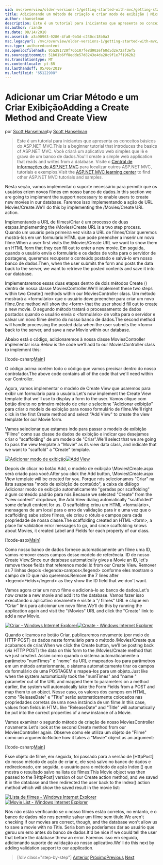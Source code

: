 ```yaml
---
uid: mvc/overview/older-versions-1/getting-started-with-mvc/getting-started-with-mvc-part6
title: Adicionando um método de criação e criar modo de exibição | Microsoft Docs
author: shanselman
description: Este é um tutorial para iniciantes que apresenta os conceitos básicos do ASP.NET MVC. Crie um aplicativo web simples que lê e grava de um banco de dados.
ms.author: riande
ms.date: 08/14/2010
ms.assetid: a3a90963-0286-4fa0-9b3d-c230cc18b0a3
msc.legacyurl: /mvc/overview/older-versions-1/getting-started-with-mvc/getting-started-with-mvc-part6
msc.type: authoredcontent
ms.openlocfilehash: 05a281720f76b107fe8d902ef60d5d2e72af3ef5
ms.sourcegitcommit: 51b01b6ff8edde57d8243e4da28c9f1e7f1962b2
ms.translationtype: MT
ms.contentlocale: pt-BR
ms.lasthandoff: 05/06/2019
ms.locfileid: "65122908"
---
```

# <a name="adding-a-create-method-and-create-view"></a><span data-ttu-id="d5143-104">Adicionar um Criar Método e um Criar Exibição</span><span class="sxs-lookup"><span data-stu-id="d5143-104">Adding a Create Method and Create View</span></span>

<span data-ttu-id="d5143-105">por [Scott Hanselman](https://github.com/shanselman)</span><span class="sxs-lookup"><span data-stu-id="d5143-105">by [Scott Hanselman](https://github.com/shanselman)</span></span>

> <span data-ttu-id="d5143-106">Este é um tutorial para iniciantes que apresenta os conceitos básicos do ASP.NET MVC.</span><span class="sxs-lookup"><span data-stu-id="d5143-106">This is a beginner tutorial that introduces the basics of ASP.NET MVC.</span></span> <span data-ttu-id="d5143-107">Você criará um aplicativo web simples que lê e grava de um banco de dados.</span><span class="sxs-lookup"><span data-stu-id="d5143-107">You'll create a simple web application that reads and writes from a database.</span></span> <span data-ttu-id="d5143-108">Visite o [Central de informações do ASP.NET MVC](../../../index.md) para localizar outros ASP.NET MVC, tutoriais e exemplos.</span><span class="sxs-lookup"><span data-stu-id="d5143-108">Visit the [ASP.NET MVC learning center](../../../index.md) to find other ASP.NET MVC tutorials and samples.</span></span>

<span data-ttu-id="d5143-109">Nesta seção, vamos implementar o suporte necessário para permitir que os usuários criem novos filmes em nosso banco de dados.</span><span class="sxs-lookup"><span data-stu-id="d5143-109">In this section we are going to implement the support necessary to enable users to create new movies in our database.</span></span> <span data-ttu-id="d5143-110">Faremos isso Implementando a ação de URL Movies/Create.</span><span class="sxs-lookup"><span data-stu-id="d5143-110">We'll do this by implementing the /Movies/Create URL action.</span></span>

<span data-ttu-id="d5143-111">Implementando a URL de filmes/Criar é um processo de duas etapas.</span><span class="sxs-lookup"><span data-stu-id="d5143-111">Implementing the /Movies/Create URL is a two step process.</span></span> <span data-ttu-id="d5143-112">Quando um usuário pela primeira vez visita a URL de filmes/Criar queremos mostrá-los em um formulário HTML que pode preencher a inserir um novo filme.</span><span class="sxs-lookup"><span data-stu-id="d5143-112">When a user first visits the /Movies/Create URL we want to show them an HTML form that they can fill out to enter a new movie.</span></span> <span data-ttu-id="d5143-113">Em seguida, quando o usuário envia o formulário e os dados de volta para o servidor de postagens, queremos recuperar o conteúdo postado e salvá-lo em nosso banco de dados.</span><span class="sxs-lookup"><span data-stu-id="d5143-113">Then, when the user submits the form and posts the data back to the server, we want to retrieve the posted contents and save it into our database.</span></span>

<span data-ttu-id="d5143-114">Implementaremos essas duas etapas dentro de dois métodos Create () dentro de nossa classe MoviesController.</span><span class="sxs-lookup"><span data-stu-id="d5143-114">We'll implement these two steps within two Create() methods within our MoviesController class.</span></span> <span data-ttu-id="d5143-115">Um método mostrará a &lt;formulário&gt; que o usuário deve preencher para criar um novo filme.</span><span class="sxs-lookup"><span data-stu-id="d5143-115">One method will show the &lt;form&gt; that the user should fill out to create a new movie.</span></span> <span data-ttu-id="d5143-116">O segundo método tratará o processamento de dados postados quando o usuário envia o &lt;formulário&gt; de volta para o servidor e salvar um novo filme dentro do nosso banco de dados.</span><span class="sxs-lookup"><span data-stu-id="d5143-116">The second method will handle processing the posted data when the user submits the &lt;form&gt; back to the server, and save a new Movie within our database.</span></span>

<span data-ttu-id="d5143-117">Abaixo está o código, adicionaremos à nossa classe MoviesController implementar isso:</span><span class="sxs-lookup"><span data-stu-id="d5143-117">Below is the code we'll add to our MoviesController class to implement this:</span></span>

[!code-csharp[Main](getting-started-with-mvc-part6/samples/sample1.cs)]

<span data-ttu-id="d5143-118">O código acima contém todo o código que vamos precisar dentro do nosso controlador.</span><span class="sxs-lookup"><span data-stu-id="d5143-118">The above code contains all of the code that we'll need within our Controller.</span></span>

<span data-ttu-id="d5143-119">Agora, vamos implementar o modelo de Create View que usaremos para exibir um formulário para o usuário.</span><span class="sxs-lookup"><span data-stu-id="d5143-119">Let's now implement the Create View template that we'll use to display a form to the user.</span></span> <span data-ttu-id="d5143-120">Vamos clique com botão direito no primeiro método de criar e selecione "Adicionar exibição" para criar o modelo de exibição para nosso formulário de filme.</span><span class="sxs-lookup"><span data-stu-id="d5143-120">We'll right click in the first Create method and select "Add View" to create the view template for our Movie form.</span></span>

<span data-ttu-id="d5143-121">Vamos selecionar que estamos indo para passar o modelo de exibição "Filme" como sua classe de dados de exibição e indicar que desejamos criar o "scaffolding" de um modelo de "Criar".</span><span class="sxs-lookup"><span data-stu-id="d5143-121">We'll select that we are going to pass the view template a "Movie" as its view data class, and indicate that we want to "scaffold" a "Create" template.</span></span>

<span data-ttu-id="d5143-122">[![Adicionar modo de exibição](getting-started-with-mvc-part6/_static/image2.png)](getting-started-with-mvc-part6/_static/image1.png)</span><span class="sxs-lookup"><span data-stu-id="d5143-122">[![Add View](getting-started-with-mvc-part6/_static/image2.png)](getting-started-with-mvc-part6/_static/image1.png)</span></span>

<span data-ttu-id="d5143-123">Depois de clicar no botão Add, o modelo de exibição \Movies\Create.aspx será criado para você.</span><span class="sxs-lookup"><span data-stu-id="d5143-123">After you click the Add button, \Movies\Create.aspx View template will be created for you.</span></span> <span data-ttu-id="d5143-124">Porque nós selecionamos "Criar" na lista suspensa "modo de exibição de conteúdo", a caixa de diálogo Adicionar modo de exibição automaticamente "geradas por scaffolding" algum conteúdo padrão para nós.</span><span class="sxs-lookup"><span data-stu-id="d5143-124">Because we selected "Create" from the "view content" dropdown, the Add View dialog automatically "scaffolded" some default content for us.</span></span> <span data-ttu-id="d5143-125">O scaffolding criou um HTML &lt;formulário&gt;, mensagens de um local para o erro de validação para ir e uma vez que o scaffolding sabe sobre filmes, ele criou o rótulo e campos para cada propriedade de nossa classe.</span><span class="sxs-lookup"><span data-stu-id="d5143-125">The scaffolding created an HTML &lt;form&gt;, a place for validation error messages to go, and since scaffolding knows about Movies, it created Label and Fields for each property of our class.</span></span>

[!code-aspx[Main](getting-started-with-mvc-part6/samples/sample2.aspx)]

<span data-ttu-id="d5143-126">Como nosso banco de dados fornece automaticamente um filme uma ID, vamos remover esses campos desse modelo de referência. ID de nosso Create View.</span><span class="sxs-lookup"><span data-stu-id="d5143-126">Since our database automatically gives a Movie an ID, let's remove those fields that reference model.Id from our Create View.</span></span> <span data-ttu-id="d5143-127">Remover as 7 linhas depois &lt;legenda&gt;campos&lt;/legend&gt; conforme eles mostram o campo de ID que não queremos.</span><span class="sxs-lookup"><span data-stu-id="d5143-127">Remove the 7 lines after &lt;legend&gt;Fields&lt;/legend&gt; as they show the ID field that we don't want.</span></span>

<span data-ttu-id="d5143-128">Vamos agora criar um novo filme e adicioná-lo ao banco de dados.</span><span class="sxs-lookup"><span data-stu-id="d5143-128">Let's now create a new movie and add it to the database.</span></span> <span data-ttu-id="d5143-129">Vamos fazer isso executando o aplicativo novamente e visite a "/ filmes" URL e clique em "Criar" link para adicionar um novo filme.</span><span class="sxs-lookup"><span data-stu-id="d5143-129">We'll do this by running the application again and visit the "/Movies" URL and click the "Create" link to add a new Movie.</span></span>

<span data-ttu-id="d5143-130">[![Criar – Windows Internet Explorer](getting-started-with-mvc-part6/_static/image4.png)](getting-started-with-mvc-part6/_static/image3.png)</span><span class="sxs-lookup"><span data-stu-id="d5143-130">[![Create - Windows Internet Explorer](getting-started-with-mvc-part6/_static/image4.png)](getting-started-with-mvc-part6/_static/image3.png)</span></span>

<span data-ttu-id="d5143-131">Quando clicamos no botão Criar, publicaremos novamente (por meio de HTTP POST) os dados neste formulário para o método /Movies/Create que acabamos de criar.</span><span class="sxs-lookup"><span data-stu-id="d5143-131">When we click the Create button, we'll be posting back (via HTTP POST) the data on this form to the /Movies/Create method that we just created.</span></span> <span data-ttu-id="d5143-132">Assim como quando o sistema automaticamente o parâmetro "numTimes" e "nome" da URL e mapeados-los para parâmetros em um método anteriormente, o sistema automaticamente tirar os campos de formulário de uma POSTAGEM e mapeá-los para um objeto.</span><span class="sxs-lookup"><span data-stu-id="d5143-132">Just like when the system automatically took the "numTimes" and "name " parameter out of the URL and mapped them to parameters on a method earlier, the system will automatically take the Form Fields from a POST and map them to an object.</span></span> <span data-ttu-id="d5143-133">Nesse caso, os valores dos campos em HTML, como "ReleaseDate" e "Title" serão automaticamente colocados nas propriedades corretas de uma nova instância de um filme.</span><span class="sxs-lookup"><span data-stu-id="d5143-133">In this case, values from fields in HTML like "ReleaseDate" and "Title" will automatically be put into the correct properties of a new instance of a Movie.</span></span>

<span data-ttu-id="d5143-134">Vamos examinar o segundo método de criação de nosso MoviesController novamente.</span><span class="sxs-lookup"><span data-stu-id="d5143-134">Let's look at the second Create method from our MoviesController again.</span></span> <span data-ttu-id="d5143-135">Observe como ele utiliza um objeto de "Filme" como um argumento:</span><span class="sxs-lookup"><span data-stu-id="d5143-135">Notice how it takes a "Movie" object as an argument:</span></span>

[!code-csharp[Main](getting-started-with-mvc-part6/samples/sample3.cs)]

<span data-ttu-id="d5143-136">Esse objeto de filme, em seguida, foi passado para a versão de [HttpPost] do nosso método de ação de criar e, ele será salvo no banco de dados e redirecionado, em seguida, o usuário para o método de ação Index () que mostra o resultado salvo na lista de filmes:</span><span class="sxs-lookup"><span data-stu-id="d5143-136">This Movie object was then passed to the [HttpPost] version of our Create action method, and we saved it in the database and then redirected the user back to the Index() action method which will show the saved result in the movie list:</span></span>

<span data-ttu-id="d5143-137">[![Lista de filmes - Windows Internet Explorer](getting-started-with-mvc-part6/_static/image6.png)](getting-started-with-mvc-part6/_static/image5.png)</span><span class="sxs-lookup"><span data-stu-id="d5143-137">[![Movie List - Windows Internet Explorer](getting-started-with-mvc-part6/_static/image6.png)](getting-started-with-mvc-part6/_static/image5.png)</span></span>

<span data-ttu-id="d5143-138">Nós não estão verificando se o nosso filmes estão corretos, no entanto, e o banco de dados não nos permite salvar um filme sem título.</span><span class="sxs-lookup"><span data-stu-id="d5143-138">We aren't checking if our movies are correct, though, and the database won't allow us to save a movie with no Title.</span></span> <span data-ttu-id="d5143-139">Seria bom se poderíamos dar ao usuário que gerou um erro antes do banco de dados.</span><span class="sxs-lookup"><span data-stu-id="d5143-139">It'd be nice if we could tell the user that before the database threw an error.</span></span> <span data-ttu-id="d5143-140">Faremos isso em seguida, adicionando suporte de validação ao nosso aplicativo.</span><span class="sxs-lookup"><span data-stu-id="d5143-140">We'll do this next by adding validation support to our application.</span></span>

> [!div class="step-by-step"]
> <span data-ttu-id="d5143-141">[Anterior](getting-started-with-mvc-part5.md)
> [Próximo](getting-started-with-mvc-part7.md)</span><span class="sxs-lookup"><span data-stu-id="d5143-141">[Previous](getting-started-with-mvc-part5.md)
[Next](getting-started-with-mvc-part7.md)</span></span>

